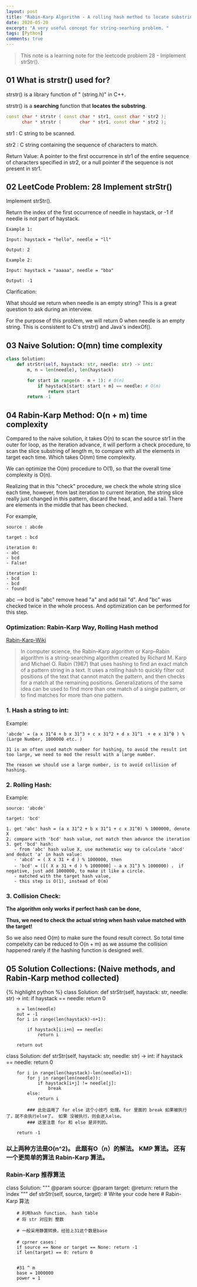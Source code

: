 ```yaml
---
layout: post
title: "Rabin-Karp Algorithm - A rolling hash method to locate substring"
date: 2020-05-20
excerpt: "A very useful concept for string-searhing problem. "
tags: [Python]
comments: true
---
```


> This note is a learning note for the leetcode problem 28 - Implement strStr(). 

## 01 What is strstr() used for?

strstr() is a library function of "<cstring> (string.h)" in C++. 

strstr() is a **searching** function that **locates the substring**. 

```cpp
const char * strstr ( const char * str1, const char * str2 );
      char * strstr (       char * str1, const char * str2 );

```
str1 : C string to be scanned.

str2 : C string containing the sequence of characters to match.

Return Value: A pointer to the first occurrence in str1 of the entire sequence of characters specified in str2, or a null pointer if the sequence is not present in str1.

## 02 LeetCode Problem: 28 Implement strStr()

Implement strStr().

Return the index of the first occurrence of needle in haystack, or -1 if needle is not part of haystack.

    Example 1:

    Input: haystack = "hello", needle = "ll"

    Output: 2

    Example 2:

    Input: haystack = "aaaaa", needle = "bba"

    Output: -1

Clarification:

What should we return when needle is an empty string? This is a great question to ask during an interview.

For the purpose of this problem, we will return 0 when needle is an empty string. This is consistent to C's strstr() and Java's indexOf().


## 03 Naive Solution: O(mn) time complexity
``` python
class Solution:
    def strStr(self, haystack: str, needle: str) -> int:
        m, n = len(needle), len(haystack)

        for start in range(n - m + 1): # O(n)
            if haystack[start: start + m] == needle: # O(m)
                return start
        return -1
```

## 04 Rabin-Karp Method: O(n + m) time complexity

Compared to the naive solution, it takes O(n) to scan the source str1 in the outer for loop, as the iteration advance, it will perform a check procedure, to scan the slice substring of length m, to compare with all the elements in target each time. Which takes O(nm) time complexity. 

We can optimize the O(m) procedure to O(1), so that the overall time complexity is O(n).

Realizing that in this "check" procedure, we check the whole string slice each time, however, from last iteration to current iteration, the string slice really just changed in this pattern, discard the head, and add a tail. There are elements in the middle that has been checked.

For example,

    source : abcde

    target : bcd

    iteration 0: 
    - abc
    - bcd
    - False!
    
    iteration 1:
    - bcd
    - bcd
    - found!

abc --> bcd is "abc" remove head "a" and add tail "d". 
And "bc" was checked twice in the whole process. And optimization can be performed for this step.

### Optimization: Rabin-Karp Way, Rolling Hash method
[Rabin-Karp-Wiki](https://en.wikipedia.org/wiki/Rabin%E2%80%93Karp_algorithm)

> In computer science, the Rabin–Karp algorithm or Karp–Rabin algorithm is a string-searching algorithm created by Richard M. Karp and Michael O. Rabin (1987) that uses hashing to find an exact match of a pattern string in a text. It uses a rolling hash to quickly filter out positions of the text that cannot match the pattern, and then checks for a match at the remaining positions. Generalizations of the same idea can be used to find more than one match of a single pattern, or to find matches for more than one pattern.

### 1. Hash a string to int:

Example:

    'abcde' = (a x 31^4 + b x 31^3 + c x 31^2 + d x 31^1  + e x 31^0 ) % (Large Number, 1000000 etc. )

    31 is an often used match number for hashing, to avoid the result int too large, we need to mod the result with a large number.
    
    The reason we should use a large number, is to avoid collision of hashing. 
     
### 2. Rolling Hash:

Example:

    source: 'abcde'

    target: 'bcd'

    1. get 'abc' hash = (a x 31^2 + b x 31^1 + c x 31^0) % 1000000, denote X
    2. compare with 'bcd' hash value, not match then advance the iteration
    3. get 'bcd' hash:
       - from 'abc' hash value X, use mathematic way to calculate 'abcd' and deduct 'a' in hash value:
       - 'abcd' = ( X x 31 + d ) % 1000000, then
       - 'bcd' = ([( X x 31 + d ) % 1000000] - a x 31^3 % 1000000) ， if negative, just add 1000000, to make it like a circle. 
       - matched with the target hash value,
       - this step is O(1), instead of O(m)

### 3. Collision Check:

**The algorithm only works if perfect hash can be done,**

**Thus, we need to check the actual string when hash value matched with the target!**

So we also need O(m) to make sure the found result correct. So total time compelxity can be reduced to O(n + m) as we assume the collision happened rarely if the hashing function is designed well. 

## 05 Solution Collections: (Naive methods, and Rabin-Karp method collected)
<div  style="overflow:scroll; height: 800px;">
{% highlight python %}
class Solution:
    def strStr(self, haystack: str, needle: str) -> int:
        if haystack == needle:
            return 0
        
        n = len(needle)
        out = -1
        for i in range(len(haystack)-n+1):

            if haystack[i:i+n] == needle:
                return i
        
        return out
            

class Solution:
    def strStr(self, haystack: str, needle: str) -> int:
        if haystack == needle:
            return 0
        

        for i in range(len(haystack)-len(needle)+1):
            for j in range(len(needle)):
                if haystack[i+j] != needle[j]:
                    break
            else:
                return i

            ### 此处运用了 for else 这个小技巧 处理。for 里面的 break 如果被执行了，就不会执行else了。 如果 没被执行，则会进入else。
            ### 这里注意 for 和 else 是并列的。 
        
        return -1
            
### 以上两种方法是O(n^2)。 此题有O（n）的解法。 KMP 算法。 还有一个更简单的算法 Rabin-Karp 算法。

### Rabin-Karp 推荐算法
class Solution:
    """
    @param source: 
    @param target: 
    @return: return the index
    """
    def strStr(self, source, target):
        # Write your code here
        # Rabin-Karp 算法
        
        # 利用hash function， hash table
        # 将 str 对应到 整数
        
        # 一般采用静置转换，经验上31这个数是base
        
        # cprner cases：
        if source == None or target == None: return -1
        if len(target) == 0: return 0

        
        #31 ^ m
        base = 1000000
        power = 1
        
        for i in range(len(target)):
            power = (power * 31) % base
            
        target_code = 0
        for i in range(len(target)):
            target_code = (target_code * 31 + ord(target[i])) % base
            
        hash_code = 0
        for i in range(len(source)):
            # abc + d
            hash_code = (hash_code * 31 + ord(source[i])) % base
            if i < len(target) - 1:
                continue
            # abcd - a
            if i >= len(target):
                hash_code = hash_code - (ord(source[i-len(target)]) * power) % base
                if hash_code < 0:
                    # 做循环处理
                    hash_code += base
                    
            ## double check, avoid the collision
            if hash_code == target_code:
                if source[i - len(target) + 1: i + 1] == target:
                    return i - len(target) + 1
                    
        return -1

{% endhighlight %}
</div>

